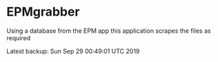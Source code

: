 # EPMgrabber
Using a database from the EPM app this application scrapes the files as required


Latest backup: Sun Sep 29 00:49:01 UTC 2019
